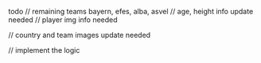 todo
// remaining teams bayern, efes, alba, asvel
// age, height info update needed
// player img info needed

// country and team images update needed

// implement the logic